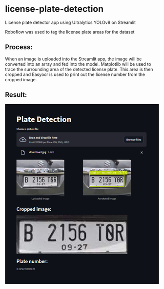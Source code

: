 # license-plate-detection
License plate detector app using Ultralytics YOLOv8 on Streamlit

Roboflow was used to tag the license plate areas for the dataset

## Process:
When an image is uploaded into the Streamlit app, the image will be converted into an array and fed into the model. Matplotlib will be used to trace the surrounding area of the detected license plate.
This area is then cropped and Easyocr is used to print out the license number from the cropped image.

## Result:
![alt text](https://github.com/jonbttt/license-plate-detection/blob/main/test-result.png?raw=true)
